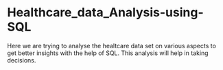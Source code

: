 # Healthcare_data_Analysis-using-SQL

Here we are trying to analyse the healtcare data set on various aspects to get better insights with the help of SQL. This analysis will help in taking decisions.
